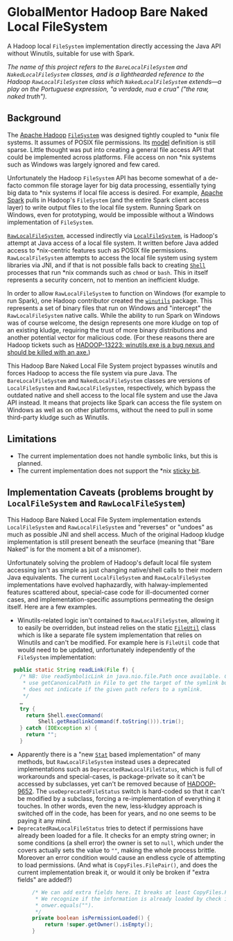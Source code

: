 # GlobalMentor Hadoop Bare Naked Local FileSystem

A Hadoop local `FileSystem` implementation directly accessing the Java API without Winutils, suitable for use with Spark.

_The name of this project refers to the `BareLocalFileSystem` and `NakedLocalFileSystem` classes, and is a lighthearded reference to the Hadoop `RawLocalFileSystem` class which `NakedLocalFileSystem` extends—a play on the Portuguese expression, "a verdade, nua e crua" ("the raw, naked truth")._

## Background

The [Apache Hadoop](https://hadoop.apache.org/) [`FileSystem`](https://github.com/apache/hadoop/blob/trunk/hadoop-common-project/hadoop-common/src/main/java/org/apache/hadoop/fs/FileSystem.java) was designed tightly coupled to *unix file systems. It assumes of POSIX file permissions. Its [model](https://hadoop.apache.org/docs/stable/hadoop-project-dist/hadoop-common/filesystem/model.html) definition is still sparse. Little thought was put into creating a general file access API that could be implemented across platforms. File access on non *nix systems such as Windows was largely ignored and few cared.

Unfortunately the Hadoop `FileSystem` API has become somewhat of a de-facto common file storage layer for big data processing, essentially tying big data to *nix systems if local file access is desired. For example, [Apache Spark](https://spark.apache.org/) pulls in Hadoop's `FileSystem` (and the entire Spark client access layer) to write output files to the local file system. Running Spark on Windows, even for prototyping, would be impossible without a Windows implementation of `FileSystem`.

[`RawLocalFileSystem`](https://github.com/apache/hadoop/blob/trunk/hadoop-common-project/hadoop-common/src/main/java/org/apache/hadoop/fs/RawLocalFileSystem.java), accessed indirectly via [`LocalFileSystem`](https://github.com/apache/hadoop/blob/trunk/hadoop-common-project/hadoop-common/src/main/java/org/apache/hadoop/fs/LocalFileSystem.java), is Hadoop's attempt at Java access of a local file system. It written before Java added access to *nix-centric features such as POSIX file permissions. `RawLocalFileSystem` attempts to access the local file system using system libraries via JNI, and if that is not possible falls back to creating [`Shell`](https://github.com/apache/hadoop/blob/trunk/hadoop-common-project/hadoop-common/src/main/java/org/apache/hadoop/util/Shell.java) processes that run *nix commands such as `chmod` or `bash`. This in itself represents a security concern, not to mention an inefficient kludge.

In order to allow `RawLocalFileSystem` to function on Windows (for example to run Spark), one Hadoop contributor created the [`winutils`](https://github.com/steveloughran/winutils) package. This represents a set of binary files that run on Windows and "intercept" the `RawLocalFileSystem` native calls. While the ability to run Spark on Windows was of course welcome, the design represents one more kludge on top of an existing kludge, requiring the trust of more binary distributions and another potential vector for malicious code. (For these reasons there are Hadoop tickets such as [HADOOP-13223: winutils.exe is a bug nexus and should be killed with an axe.](https://issues.apache.org/jira/browse/HADOOP-13223))

This Hadoop Bare Naked Local File System project bypasses winutils and forces Hadoop to access the file system via pure Java. The `BareLocalFileSystem` and `NakedLocalFileSystem` classes are versions of `LocalFileSystem` and `RawLocalFileSystem`, respectively, which bypass the outdated native and shell access to the local file system and use the Java API instead. It means that projects like Spark can access the file system on Windows as well as on other platforms, without the need to pull in some third-party kludge such as Winutils.

## Limitations

* The current implementation does not handle symbolic links, but this is planned.
* The current implementation does not support the *nix [sticky bit](https://en.wikipedia.org/wiki/Sticky_bit).

## Implementation Caveats (problems brought by `LocalFileSystem` and `RawLocalFileSystem`)

This Hadoop Bare Naked Local File System implementation extends `LocalFileSystem` and `RawLocalFileSystem` and "reverses" or "undoes" as much as possible JNI and shell access. Much of the original Hadoop kludge implementation is still present beneath the seurface (meaning that "Bare Naked" is for the moment a bit of a misnomer).

Unfortunately solving the problem of Hadoop's default local file system accessing isn't as simple as just changing native/shell calls to their modern Java equivalents. The current `LocalFileSystem` and `RawLocalFileSystem` implementations have evolved haphazardly, with halway-implemented features scattered about, special-case code for ill-documented corner cases, and implementation-specific assumptions permeating the design itself. Here are a few examples.

* Winutils-related logic isn't contained to `RawLocalFileSystem`, allowing it to easily be overridden, but instead relies on the static [`FileUtil`](https://github.com/apache/hadoop/blob/trunk/hadoop-common-project/hadoop-common/src/main/java/org/apache/hadoop/fs/FileUtil.java) class which is like a separate file system implementation that relies on Winutils and can't be modified. For example here is `FileUtil` code that would need to be updated, unfortunately independently of the `FileSystem` implementation:
```java
  public static String readLink(File f) {
    /* NB: Use readSymbolicLink in java.nio.file.Path once available. Could
     * use getCanonicalPath in File to get the target of the symlink but that
     * does not indicate if the given path refers to a symlink.
     */
    …
    try {
      return Shell.execCommand(
          Shell.getReadlinkCommand(f.toString())).trim();
    } catch (IOException x) {
      return "";
    }
```
* Apparently there is a "new [`Stat`](https://github.com/apache/hadoop/blob/trunk/hadoop-common-project/hadoop-common/src/main/java/org/apache/hadoop/fs/Stat.java) based implementation" of many methods, but `RawLocalFileSystem` instead uses a deprecated implementations such as `DeprecatedRawLocalFileStatus`, which is full of workarounds and special-cases, is package-private so it can't be accessed by subclasses, yet can't be removed because of [HADOOP-9652](https://issues.apache.org/jira/browse/HADOOP-9652). The `useDeprecatedFileStatus` switch is hard-coded so that it can't be modified by a subclass, forcing a re-implementation of everything it touches. In other words, even the new, less-kludgey approach is switched off in the code, has been for years, and no one seems to be paying it any mind.
* `DeprecatedRawLocalFileStatus` tries to detect if permissions have already been loaded for a file. It checks for an empty string owner; in some conditions (a shell error) the owner is set to `null`, which under the covers actually sets the value to `""`, making the whole process brittle. Moreover an error condition would cause an endless cycle of attempting to load permissions. (And what is `CopyFiles.FilePair()`, and does the current implementation break it, or would it only be broken if "extra fields" are added?)
```java
		/* We can add extra fields here. It breaks at least CopyFiles.FilePair().
		 * We recognize if the information is already loaded by check if
		 * onwer.equals("").
		 */
		private boolean isPermissionLoaded() {
			return !super.getOwner().isEmpty();
		}
```
